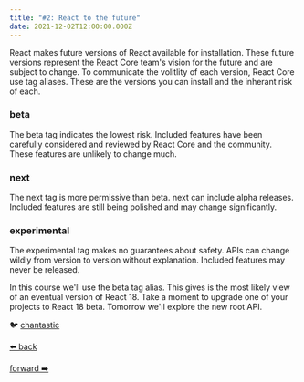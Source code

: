 ```yaml
---
title: "#2: React to the future"
date: 2021-12-02T12:00:00.000Z
---
```


React makes future versions of React available for installation.
These future versions represent the React Core team's vision for the future and are subject to change.
To communicate the volitlity of each version, React Core use tag aliases. These are the versions you can install and the inherant risk of each.

### beta

The beta tag indicates the lowest risk. Included features have been carefully considered and reviewed by React Core and the community. These features are unlikely to change much.

### next

The next tag is more permissive than beta. next can include alpha releases. Included features are still being polished and may change significantly.

### experimental

The experimental tag makes no guarantees about safety. APIs can change wildly from version to version without explanation. Included features may never be released.

In this course we'll use the beta tag alias. This gives is the most likely view of an eventual version of React 18.
Take a moment to upgrade one of your projects to React 18 beta.
Tomorrow we'll explore the new root API.

🐦 [chantastic](https://chan.dev/twitter)

<div class="flex">

[⬅️ back](/lessons/reactholiday/2021/1)

<div class="mx-auto"></div>

[forward ➡️](/lessons/reactholiday/2021/3)

</div>